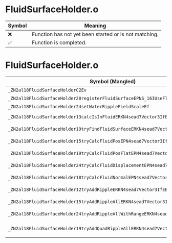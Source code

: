 # FluidSurfaceHolder.o
| Symbol | Meaning 
| ------------- | ------------- 
| :x: | Function has not yet been started or is not matching. 
| :white_check_mark: | Function is completed. 


# FluidSurfaceHolder.o
| Symbol (Mangled) | Symbol (Demangled) | Decompiled? |
| ------------- |  ------------- | ------------- |
| `_ZN2al18FluidSurfaceHolderC2Ev` | `al::FluidSurfaceHolder::FluidSurfaceHolder(void)` | :white_check_mark: |
| `_ZN2al18FluidSurfaceHolder20registerFluidSurfaceEPNS_16IUseFluidSurfaceE` | `al::FluidSurfaceHolder::registerFluidSurface(al::IUseFluidSurface *)` | :white_check_mark: |
| `_ZN2al18FluidSurfaceHolder24setWaterRippleFieldScaleEf` | `al::FluidSurfaceHolder::setWaterRippleFieldScale(float)` | :white_check_mark: |
| `_ZN2al18FluidSurfaceHolder13calcIsInFluidERKN4sead7Vector3IfEEPKc` | `al::FluidSurfaceHolder::calcIsInFluid(sead::Vector3<float> const&,char const*)` | :white_check_mark: |
| `_ZN2al18FluidSurfaceHolder19tryFindFluidSurfaceERKN4sead7Vector3IfEEPKc` | `al::FluidSurfaceHolder::tryFindFluidSurface(sead::Vector3<float> const&,char const*)` | :white_check_mark: |
| `_ZN2al18FluidSurfaceHolder15tryCalcFluidPosEPN4sead7Vector3IfEERKS3_PKc` | `al::FluidSurfaceHolder::tryCalcFluidPos(sead::Vector3<float> *,sead::Vector3<float> const&,char const*)` | :white_check_mark: |
| `_ZN2al18FluidSurfaceHolder19tryCalcFluidPosFlatEPN4sead7Vector3IfEERKS3_PKc` | `al::FluidSurfaceHolder::tryCalcFluidPosFlat(sead::Vector3<float> *,sead::Vector3<float> const&,char const*)` | :white_check_mark: |
| `_ZN2al18FluidSurfaceHolder24tryCalcFluidDisplacementEPN4sead7Vector3IfEERKS3_PKc` | `al::FluidSurfaceHolder::tryCalcFluidDisplacement(sead::Vector3<float> *,sead::Vector3<float> const&,char const*)` | :white_check_mark: |
| `_ZN2al18FluidSurfaceHolder18tryCalcFluidNormalEPN4sead7Vector3IfEERKS3_PKc` | `al::FluidSurfaceHolder::tryCalcFluidNormal(sead::Vector3<float> *,sead::Vector3<float> const&,char const*)` | :white_check_mark: |
| `_ZN2al18FluidSurfaceHolder12tryAddRippleERKN4sead7Vector3IfEEffPKc` | `al::FluidSurfaceHolder::tryAddRipple(sead::Vector3<float> const&,float,float,char const*)` | :white_check_mark: |
| `_ZN2al18FluidSurfaceHolder15tryAddRippleAllERKN4sead7Vector3IfEEff` | `al::FluidSurfaceHolder::tryAddRippleAll(sead::Vector3<float> const&,float,float)` | :white_check_mark: |
| `_ZN2al18FluidSurfaceHolder24tryAddRippleAllWithRangeERKN4sead7Vector3IfEEffff` | `al::FluidSurfaceHolder::tryAddRippleAllWithRange(sead::Vector3<float> const&,float,float,float,float)` | :white_check_mark: |
| `_ZN2al18FluidSurfaceHolder19tryAddQuadRippleAllERKN4sead7Vector3IfEES5_S5_S5_f` | `al::FluidSurfaceHolder::tryAddQuadRippleAll(sead::Vector3<float> const&,sead::Vector3<float> const&,sead::Vector3<float> const&,sead::Vector3<float> const&,float)` | :white_check_mark: |
